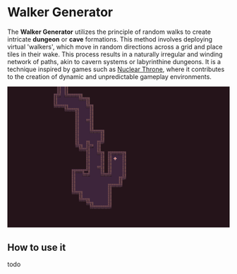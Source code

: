 # Walker Generator

The **Walker Generator** utilizes the principle of random walks to create intricate **dungeon** or **cave** formations. This method involves deploying virtual 'walkers', which move in random directions across a grid and place tiles in their wake. This process results in a naturally irregular and winding network of paths, akin to cavern systems or labyrinthine dungeons. It is a technique inspired by games such as [Nuclear Throne](https://store.steampowered.com/app/242680/Nuclear_Throne/), where it contributes to the creation of dynamic and unpredictable gameplay environments.

![walker generator demo](../assets/walker-generator.gif)

## How to use it

todo
